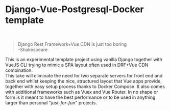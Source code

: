 # Django-Vue-Postgresql-Docker template

&nbsp;

> Django Rest Framework+Vue CDN is just too boring <br/>
> -Shakespeare

This is an experimental template project using vanilla Django together with VueJS CLI trying to mimic a SPA layout often used in DRF+Vue CDN combination. <br/>
This take will eliminate the need for two separate servers for front end and back end whilst keeping the nice, structured layout that Vue apps provide, together with easy setup process thanks to Docker Compose. It also comes with additional frameworks such as Vuex and Vue Router. In no shape or form is it meant to have the best performance or to be used in anything larger than personal "_just-for-fun_" projects. 